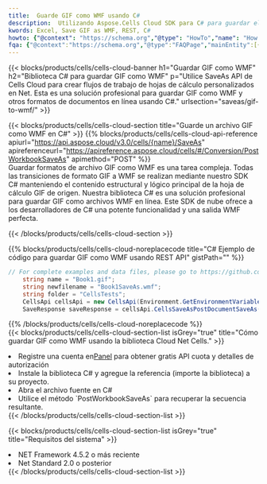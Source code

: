 ```yaml
---
title:  Guarde GIF como WMF usando C#
description:  Utilizando Aspose.Cells Cloud SDK para C# para guardar el archivo en formato GIF como archivo en formato WMF.
kwords: Excel, Save GIF as WMF, REST, C#
howto: {"@context": "https://schema.org","@type": "HowTo","name": "How to save GIF as WMF using the Cells Cloud Net library.","description": "How to save GIF as WMF using the Cells Cloud Net library.","image": {"@type": "ImageObject"},"url": "/net/saveas/gif-to-wmf/","step": [{ "@type": "HowToStep","name": "How to save GIF as WMF using the Cells Cloud Net library. step 1", "image": {"@type": "ImageObject",},"url": "/net/saveas/gif-to-wmf/","text": "Register an account at <a href='https://dashboard.aspose.cloud/'>Dashboard</a> to get free API quota & authorization details",},{ "@type": "HowToStep","name": "How to save GIF as WMF using the Cells Cloud Net library. step 1", "image": {"@type": "ImageObject",},"url": "/net/saveas/gif-to-wmf/","text": "Install C# library and add the reference (import the library) to your project.",},{ "@type": "HowToStep","name": "How to save GIF as WMF using the Cells Cloud Net library. step 1", "image": {"@type": "ImageObject",},"url": "/net/saveas/gif-to-wmf/","text": "Open the source file in C#",},{ "@type": "HowToStep","name": "How to save GIF as WMF using the Cells Cloud Net library. step 1", "image": {"@type": "ImageObject",},"url": "/net/saveas/gif-to-wmf/","text": "Use the `PostWorkbookSaveAs` method to retrieve the resulting stream.",}, ],"supply": {"@type": "HowToSupply","name": "document"},"tool": [{"@type": "HowToTool","name": "Visual Studio, Visual Studio Code, Rider"},{"@type": "HowToTool","name": "Aspose Cells"}],"totalTime": "PT6M"}
fqa: {"@context":"https://schema.org","@type":"FAQPage","mainEntity":[{"@type":"Question","name":"Why save file as other formats file in C# using REST API?","acceptedAnswer":{"@type":"Answer","text":"Documents are encoded in many ways, and some files may be incompatible with the software you use. To open and read such files, just save them as appropriate file formats.<br/><ol><li>Install .NET SDK and add the reference (import the library) to your project.</li><li>Open the source file in C# using REST API.</li><li>Call the PostWorkbookSaveAsRequest() method, passing an output filename with required extension.</li><li>Get the result of save as a separate file.</li></ol>"}},{"@type":"Question","name":"What file formats can I save as with your C# library?","acceptedAnswer":{"@type":"Answer","text":"We support a variety of file formats for conversion using .NET library, including XLSX, Excel, xls , PDF, CSV, HTML, Markdown, XML, PNG, JPG, TIFF, Json, TXT and many more."}},{"@type":"Question","name":"What is the maximum allowed file size for conversion using this .NET library?","acceptedAnswer":{"@type":"Answer","text":"There are no file size limits for format conversions using .NET library."}}]}
---
```

{{< blocks/products/cells/cells-cloud-banner h1="Guardar GIF como WMF" h2="Biblioteca C# para guardar GIF como WMF" p="Utilice SaveAs API de Cells Cloud para crear flujos de trabajo de hojas de cálculo personalizados en Net. Esta es una solución profesional para guardar GIF como WMF y otros formatos de documentos en línea usando C#." urlsection="saveas/gif-to-wmf/" >}}

{{< blocks/products/cells/cells-cloud-section title="Guarde un archivo GIF como WMF en C#" >}}
{{% blocks/products/cells/cells-cloud-api-reference apiurl="https://api.aspose.cloud/v3.0/cells/{name}/SaveAs" apireferenceurl="https://apireference.aspose.cloud/cells/#/Conversion/PostWorkbookSaveAs" apimethod="POST" %}}
<br/>
Guardar formatos de archivo GIF como WMF es una tarea compleja. Todas las transiciones de formato GIF a WMF se realizan mediante nuestro SDK C# manteniendo el contenido estructural y lógico principal de la hoja de cálculo GIF de origen. Nuestra biblioteca C# es una solución profesional para guardar GIF como archivos WMF en línea. Este SDK de nube ofrece a los desarrolladores de C# una potente funcionalidad y una salida WMF perfecta.

{{< /blocks/products/cells/cells-cloud-section >}}

{{% blocks/products/cells/cells-cloud-noreplacecode title="C# Ejemplo de código para guardar GIF como WMF usando REST API" gistPath="" %}}
  
```cs
// For complete examples and data files, please go to https://github.com/aspose-cells-cloud/aspose-cells-cloud-dotnet/
    string name = "Book1.gif";
    string newfilename = "Book1SaveAs.wmf";
    string folder = "CellsTests";
    CellsApi cellsApi = new CellsApi(Environment.GetEnvironmentVariable("ProductClientId"), Environment.GetEnvironmentVariable("ProductClientSecret"));
    SaveResponse saveResponse = cellsApi.CellsSaveAsPostDocumentSaveAs(name, null, newfilename, null,null,folder);
```
  
{{% /blocks/products/cells/cells-cloud-noreplacecode %}}
<br/>
{{< blocks/products/cells/cells-cloud-section-list isGrey="true" title="Cómo guardar GIF como WMF usando la biblioteca Cloud Net Cells." >}}
<li> Registre una cuenta en<a href="https://dashboard.aspose.cloud/">Panel</a> para obtener gratis API cuota y detalles de autorización</li>
<li>Instale la biblioteca C# y agregue la referencia (importe la biblioteca) a su proyecto.</li>
<li>Abra el archivo fuente en C#</li>
<li>Utilice el método `PostWorkbookSaveAs` para recuperar la secuencia resultante.</li>
{{< /blocks/products/cells/cells-cloud-section-list >}}

{{< blocks/products/cells/cells-cloud-section-list isGrey="true" title="Requisitos del sistema" >}}
<li>NET Framework 4.5.2 o más reciente</li>
<li>Net Standard 2.0 o posterior</li>
{{< /blocks/products/cells/cells-cloud-section-list >}}
